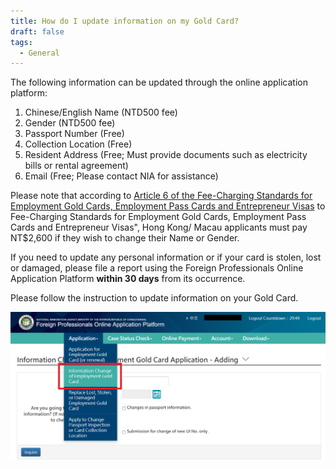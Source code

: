 ```yaml
---
title: How do I update information on my Gold Card?
draft: false
tags:
  - General
---
```

The following information can be updated through the online application platform:

1. Chinese/English Name (NTD500 fee)
2. Gender (NTD500 fee)
3. Passport Number (Free)
4. Collection Location (Free)
5. Resident Address (Free; Must provide documents such as electricity bills or rental agreement)
6. Email (Free; Please contact NIA for assistance)

Please note that according to [Article 6 of the Fee-Charging Standards for Employment Gold Cards, Employment Pass Cards and Entrepreneur Visas](https://law.moj.gov.tw/ENG/LawClass/LawAll.aspx?pcode=D0080205) to Fee-Charging Standards for Employment Gold Cards, Employment Pass Cards and Entrepreneur Visas", Hong Kong/ Macau applicants must pay NT$2,600 if they wish to change their Name or Gender.

If you need to update any personal information or if your card is stolen, lost or damaged, please file a report using the Foreign Professionals Online Application Platform **within 30 days** from its occurrence.

Please follow the instruction to update information on your Gold Card.

![change information_eng](/cms-uploads/change-information.png)